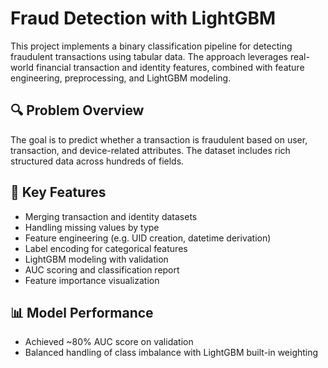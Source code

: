 # Fraud Detection with LightGBM

This project implements a binary classification pipeline for detecting fraudulent transactions using tabular data. The approach leverages real-world financial transaction and identity features, combined with feature engineering, preprocessing, and LightGBM modeling.

## 🔍 Problem Overview

The goal is to predict whether a transaction is fraudulent based on user, transaction, and device-related attributes. The dataset includes rich structured data across hundreds of fields.

## 🧠 Key Features

- Merging transaction and identity datasets
- Handling missing values by type
- Feature engineering (e.g. UID creation, datetime derivation)
- Label encoding for categorical features
- LightGBM modeling with validation
- AUC scoring and classification report
- Feature importance visualization

## 📊 Model Performance

- Achieved ~80% AUC score on validation
- Balanced handling of class imbalance with LightGBM built-in weighting

